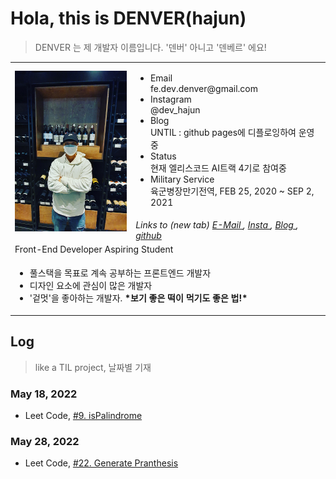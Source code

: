 # Hola, this is DENVER(hajun)

> DENVER 는 제 개발자 이름입니다. '덴버' 아니고 '덴베르' 에요!

<table class="hajun-table">
    <tr>
        <td rowspan="2">
            <img src="/hajun-profile.jpg" style="width: 230px;">
        </td>
        <td>
            <ul>
                <li class="portfolio-category">Email</li>
                    fe.dev.denver@gmail.com
                <li class="portfolio-category">Instagram</li>
                    @dev_hajun
                <li class="portfolio-category">Blog</li>
                    UNTIL : github pages에 디플로잉하여 운영중
                <li class="portfolio-category">Status</li>
                    현재 엘리스코드 AI트랙 4기로 참여중
                <li class="portfolio-category">Military Service</li>
                    육군병장만기전역, FEB 25, 2020 ~ SEP 2, 2021
            </ul>
        </td>
    </tr>
    <tr>
        <td style="font-style: italic">
            Links to (new tab)
            <a href="mailto:fe.dev.denver@gmail.com" target="__blank">E-Mail </a>,
            <a href="https://www.instagram.com/dev_hajun/" target="__blank">
                Insta
            </a>,
            <a href="https://hajun-myoung.github.io/until/" target="__blank">
                Blog
            </a>,
            <a href="https://github.com/hajun-myoung/" target="__blank">github</a>
        </td>
    </tr>
    <tr>
        <td colspan="2">
            <span class="hajun-gradient">Front-End Developer Aspiring Student</span>
        </td>
    </tr>
    <tr>
        <td colspan="2">
            <ul>
                <li>풀스택을 목표로 계속 공부하는 프론트엔드 개발자</li>
                <li>디자인 요소에 관심이 많은 개발자</li>
                <li>
                    '겉멋'을 좋아하는 개발자.
                    <span style="font-weight: bold;">*보기 좋은 떡이 먹기도 좋은 법!*</span>
                </li>
            </ul>
        </td>
    </tr>
</table>

## Log

> like a TIL project, 날짜별 기재

### May 18, 2022

- Leet Code, [#9. isPalindrome](./isPalindrome)

### May 28, 2022

- Leet Code, [#22. Generate Pranthesis](./parentheses.md)
